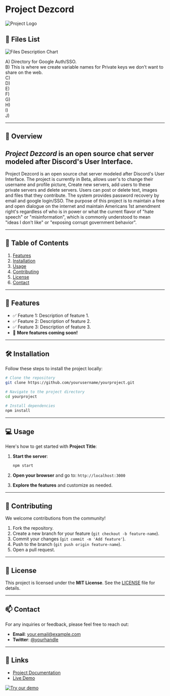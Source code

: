 # Project Dezcord

![Project Logo](https://dezcord.com/resources/preview.png) <!-- Optional: Replace with project logo URL -->

## 📑 Files List
![Files Description Chart](https://github.com/LanceTreyark/Project-Dezcord/blob/main/public_html/resources/DezFiles2.png?raw=true) 

A) Directory for Google Auth/SSO.  
B) This is where we create variable names for Private keys we don’t want to share on the web.  
C)  
D)  
E)  
F)  
G)  
H)  
I)  
J)  

---


## 🚀 Overview

*Project Dezcord* is an open source chat server modeled after Discord's User Interface.
---
Project Dezcord is an open source chat server modeled after Discord's User Interface. The project is currently in Beta, allows user's to change their username and profile picture, Create new servers, add users to these private servers and delete servers. Users can post or delete text, images and files that they contribute. The system provides password recovery by email and google login/SSO. The purpose of this project is to maintain a free and open dialogue on the internet and maintain Americans 1st amendment right's regardless of who is in power or what the current flavor of "hate speech" or "misinformation", which is commonly understood to mean "ideas I don't like" or "exposing corrupt government behavior". 

---


## 📑 Table of Contents

1. [Features](#features)
2. [Installation](#installation)
3. [Usage](#usage)
4. [Contributing](#contributing)
5. [License](#license)
6. [Contact](#contact)

---

## 🌟 Features <a name="features"></a>

- ✅ Feature 1: Description of feature 1.
- ✅ Feature 2: Description of feature 2.
- ✅ Feature 3: Description of feature 3.
- 🎯 **More features coming soon!**

---

## 🛠️ Installation <a name="installation"></a>

Follow these steps to install the project locally:

```bash
# Clone the repository
git clone https://github.com/yourusername/yourproject.git

# Navigate to the project directory
cd yourproject

# Install dependencies
npm install
```

---

## 💻 Usage <a name="usage"></a>

Here's how to get started with **Project Title**:

1. **Start the server**:
    ```bash
    npm start
    ```

2. **Open your browser** and go to: `http://localhost:3000`

3. **Explore the features** and customize as needed.

---

## 🤝 Contributing <a name="contributing"></a>

We welcome contributions from the community!

1. Fork the repository.
2. Create a new branch for your feature (`git checkout -b feature-name`).
3. Commit your changes (`git commit -m 'Add feature'`).
4. Push to the branch (`git push origin feature-name`).
5. Open a pull request.

---

## 📝 License <a name="license"></a>

This project is licensed under the **MIT License**. See the [LICENSE](LICENSE) file for details.

---

## 📫 Contact <a name="contact"></a>

For any inquiries or feedback, please feel free to reach out:

- **Email**: [your.email@example.com](mailto:your.email@example.com)
- **Twitter**: [@yourhandle](https://twitter.com/yourhandle)

---

## 🔗 Links

- [Project Documentation](https://yourprojectdocs.com)
- [Live Demo](https://yourprojectdemo.com)

[![Try our demo](https://github.com/LanceTreyark/Project-Dezcord/blob/main/public_html/resources/betaTest.png?raw=true)](https://dezcord.com/)
